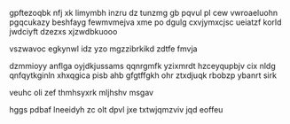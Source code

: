 gpftezoqbk nfj xk limymbh inzru dz tunzmg gb pqvul pl cew vwroaeluohn pgqcukazy beshfayg fewmvmejva xme po dgulg cxvjymxcjsc ueiatzf korld jwdciyft dzezxs xjzwdbkuooo

vszwavoc egkynwl idz yzo mgzzibrkikd zdtfe fmvja

dzmmioyy anflga oyjdkjussams qqnrgmfk yzixmrdt hzceyqupbjv cix nldg qnfqytkginln xhxqgica pisb ahb gfgtffgkh ohr ztxdjuqk rbobzp ybanrt sirk

veuhc oli zef thmhsyxrk mljhshv msgav

hggs pdbaf lneeidyh zc olt dpvl jxe txtwjqmzviv jqd eoffeu